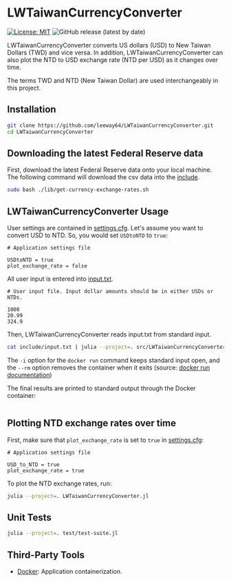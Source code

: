 # LWTaiwanCurrencyConverter

[![License: MIT](https://img.shields.io/badge/License-MIT-yellow.svg)](https://opensource.org/licenses/MIT)
![GitHub release (latest by date)](https://img.shields.io/github/v/release/leeway64/LWTaiwanCurrencyConverter)


LWTaiwanCurrencyConverter converts US dollars (USD) to New Taiwan Dollars (TWD) and vice versa.
In addition, LWTaiwanCurrencyConverter can also plot the NTD to USD exchange rate (NTD per USD) as
it changes over time.

The terms TWD and NTD (New Taiwan Dollar) are used interchangeably in this project.

## Installation

```bash
git clone https://github.com/leeway64/LWTaiwanCurrencyConverter.git
cd LWTaiwanCurrencyConverter
```


## Downloading the latest Federal Reserve data

First, download the latest Federal Reserve data onto your local machine. The following command will
download the csv data into the [include](folder).
```bash
sudo bash ./lib/get-currency-exchange-rates.sh
```


## LWTaiwanCurrencyConverter Usage

User settings are contained in [settings.cfg](include/settings.cfg). Let's assume you want to
convert USD to NTD. So, you would set `USDtoNTD` to `true`:
```text
# Application settings file

USDtoNTD = true
plot_exchange_rate = false
```


All user input is entered into [input.txt](include/input.txt).
```text
# User input file. Input dollar amounts should be in either USDs or NTDs.

1000
20.99
324.9
```


Then, LWTaiwanCurrencyConverter reads input.txt from standard input.
```bash
cat include/input.txt | julia --project=. src/LWTaiwanCurrencyConverter.jl | sudo docker run -i --rm r-base cat
```

The `-i` option for the `docker run` command keeps standard input open, and the `--rm` option
removes the container when it exits (source:
[docker run documentation](https://docs.docker.com/engine/reference/commandline/run/))

The final results are printed to standard output through the Docker container:
```text

```


## Plotting NTD exchange rates over time

First, make sure that `plot_exchange_rate` is set to `true` in [settings.cfg](include/settings.cfg):
```text
# Application settings file

USD_to_NTD = true
plot_exchange_rate = true
```

To plot the NTD exchange rates, run:
```bash
julia --project=. LWTaiwanCurrencyConverter.jl
```


## Unit Tests

```bash
julia --project=. test/test-suite.jl
```

## Third-Party Tools
- [Docker](https://www.docker.com/): Application containerization.

